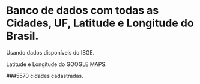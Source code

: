 # Banco de dados com todas as Cidades, UF, Latitude e Longitude do Brasil.

Usando dados disponíveis do IBGE.
<br>

Latitude e Longitude do GOOGLE MAPS.

###5570 cidades cadastradas.
